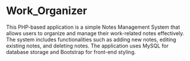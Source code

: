 # Work_Organizer
This PHP-based application is a simple Notes Management System that allows users to organize and manage their work-related notes effectively. The system includes functionalities such as adding new notes, editing existing notes, and deleting notes. The application uses MySQL for database storage and Bootstrap for front-end styling.
